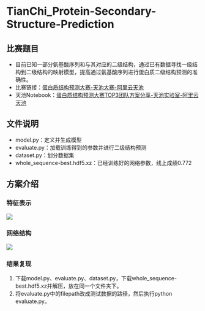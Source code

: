 # TianChi_Protein-Secondary-Structure-Prediction
## 比赛题目
- 目前已知一部分氨基酸序列和与其对应的二级结构，通过已有数据寻找一级结构到二级结构的映射模型，提高通过氨基酸序列进行蛋白质二级结构预测的准确性。
- 比赛链接：[蛋白质结构预测大赛-天池大赛-阿里云天池](https://tianchi.aliyun.com/competition/entrance/231781/information)
- 天池Notebook：[蛋白质结构预测大赛TOP3团队方案分享-天池实验室-阿里云天池](https://tianchi.aliyun.com/notebook-ai/detail?postId=98092)
## 文件说明
- model.py：定义并生成模型
- evaluate.py：加载训练得到的参数并进行二级结构预测
- dataset.py：划分数据集
- whole_sequence-best.hdf5.xz：已经训练好的网络参数，线上成绩0.772
## 方案介绍
### 特征表示
![](https://github.com/yjh126yjh/TianChi_Protein-Secondary-Structure-Prediction/raw/master/pics/Feature_Representation.png)
### 网络结构
![](https://github.com/yjh126yjh/TianChi_Protein-Secondary-Structure-Prediction/raw/master/pics/CNN.png)
### 结果复现
1. 下载model.py、evaluate.py、dataset.py，下载whole_sequence-best.hdf5.xz并解压，放在同一个文件夹下。
2. 将evaluate.py中的filepath改成测试数据的路径，然后执行python evaluate.py。